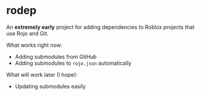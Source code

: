 # rodep
An **extremely early** project for adding dependencies to Roblox projects that use Rojo and Git.

What works right now:
* Adding submodules from GitHub
* Adding submodules to `rojo.json` automatically

What will work later (I hope):
* Updating submodules easily
